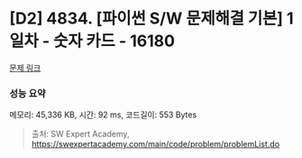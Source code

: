 # [D2] 4834. [파이썬 S/W 문제해결 기본] 1일차 - 숫자 카드 - 16180 

[문제 링크](https://swexpertacademy.com/main/code/problem/problemDetail.do?contestProbId=AYYPdof62mIDFARc) 

### 성능 요약

메모리: 45,336 KB, 시간: 92 ms, 코드길이: 553 Bytes



> 출처: SW Expert Academy, https://swexpertacademy.com/main/code/problem/problemList.do